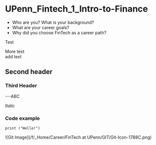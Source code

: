 # UPenn_Fintech_1_Intro-to-Finance

* Who are you? What is your background?
* What are your career goals?
* Why did you choose FinTech as a career path?

Test

More text   
add text


## Second header

### Third Header


---ABC

_Italic_

### Code example
```
print ("Hello!")
```


![Git Image](/f/_Home/Career/FinTech at UPenn/GIT/Git-Icon-1788C.png)



